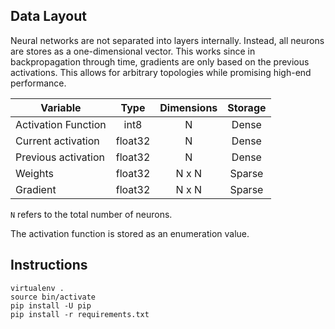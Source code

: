 Data Layout
-----------

Neural networks are not separated into layers internally. Instead, all neurons
are stores as a one-dimensional vector. This works since in backpropagation
through time, gradients are only based on the previous activations. This allows
for arbitrary topologies while promising high-end performance.

|       Variable      |   Type  | Dimensions | Storage |
| ------------------- | :-----: | :--------: | :-----: |
| Activation Function |   int8  |     N      |  Dense  |
| Current activation  | float32 |     N      |  Dense  |
| Previous activation | float32 |     N      |  Dense  |
| Weights             | float32 |   N x N    |  Sparse |
| Gradient            | float32 |   N x N    |  Sparse |

`N` refers to the total number of neurons.

The activation function is stored as an enumeration value.

Instructions
------------

```
virtualenv .
source bin/activate
pip install -U pip
pip install -r requirements.txt
```

